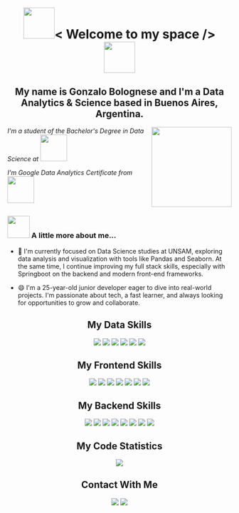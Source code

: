<h1 align="center"><img src="https://media.giphy.com/media/l0Iych4GHWMRxci2I/giphy.gif" width="70">< Welcome to my space /> <img src="https://media.giphy.com/media/l0Iych4GHWMRxci2I/giphy.gif" width="70"></h1>
<h2 align="center">My name is Gonzalo Bolognese and I'm a Data Analytics & Science based in Buenos Aires, Argentina.</h2>
<img align='right' src="https://media3.giphy.com/media/v1.Y2lkPTc5MGI3NjExNjU3OTNjMWNhZTU2YjMyYTc0NjQ2MmZiMDZhOWM5YzlhOTE2NTU5NiZlcD12MV9pbnRlcm5hbF9naWZzX2dpZklkJmN0PWc/f3iwJFOVOwuy7K6FFw/giphy.gif" width="180">
<p><em>I'm a student of the Bachelor's Degree in Data Science at <a href="https://unsam.edu.ar/escuelas/ecyt/661/ciencia/ciencia-de-datos"><img src="https://i.ibb.co/8cP9ygY/logo-UNSAM.png" width="60"></a></em></p>
<p><em>I'm Google Data Analytics Certificate from <a href="https://grow.google/certificates/data-analytics/" ><img src="https://pngimg.com/uploads/google/google_PNG19644.png" width="60" ></a>
</em></p>

##  


### <img src="https://media.giphy.com/media/D4wj7Ffx9fsEAy7B0h/giphy.gif" width="50"> A little more about me...  

* 🌱 I'm currently focused on Data Science studies at UNSAM, exploring data analysis and visualization with tools like Pandas and Seaborn. At the same time, I continue improving my full stack skills, especially with Springboot on the backend and modern front-end frameworks.

* 😄 I'm a 25-year-old junior developer eager to dive into real-world projects. I'm passionate about tech, a fast learner, and always looking for opportunities to grow and collaborate.

<h2 align="center"> My Data Skills </h2>

<div align="center">
  <img src="https://img.shields.io/badge/Python-3776AB?style=for-the-badge&logo=python&logoColor=white" />
  <img src="https://img.shields.io/badge/Pandas-150458?style=for-the-badge&logo=pandas&logoColor=white" />
  <img src="https://img.shields.io/badge/Seaborn-0095A1?style=for-the-badge" />
  <img src="https://img.shields.io/badge/Numpy-013243?style=for-the-badge&logo=numpy&logoColor=white" />
  <img src="https://img.shields.io/badge/Matplotlib-11557C?style=for-the-badge" />
  <img src="https://img.shields.io/badge/R-276DC3?style=for-the-badge&logo=r&logoColor=white" />
</div>

<h2 align="center"> My Frontend Skills </h2>
<div align="center" >
  <img src="https://img.shields.io/badge/html5-%23E34F26.svg?style=for-the-badge&logo=html5&logoColor=white)"/> 
  <img src="https://img.shields.io/badge/css3-%231572B6.svg?style=for-the-badge&logo=css3&logoColor=white)"/>  
  <img src="https://img.shields.io/badge/javascript-%23323330.svg?style=for-the-badge&logo=javascript&logoColor=%23F7DF1E)"/> 
  <img src="https://img.shields.io/badge/react-%2320232a.svg?style=for-the-badge&logo=react&logoColor=%2361DAFBReact)"/>
  <img src="https://img.shields.io/badge/Redux-593D88?style=for-the-badge&logo=redux&logoColor=white" />
  <img src="https://img.shields.io/badge/typescript-%23007ACC.svg?style=for-the-badge&logo=typescript&logoColor=white)"/>
  <img src="https://img.shields.io/badge/php-%23777BB4.svg?style=for-the-badge&logo=php&logoColor=white)"/>
</div>
  
  <h2 align="center"> My Backend Skills </h2>
  
<div align="center" >
  <img src="https://img.shields.io/badge/Java-ED8B00?style=for-the-badge&logo=openjdk&logoColor=white" />
  <img src="https://img.shields.io/badge/Spring-6DB33F?style=for-the-badge&logo=spring&logoColor=white" />
  <img src="https://img.shields.io/badge/Hibernate-59666C?style=for-the-badge&logo=Hibernate&logoColor=white" />
  <img src="https://img.shields.io/badge/node.js-6DA55F?style=for-the-badge&logo=node.js&logoColor=white)" />
  <img src="https://img.shields.io/badge/Express.js-404D59?style=for-the-badge" />
  <img src="https://img.shields.io/badge/sequelize-323330?style=for-the-badge&logo=sequelize&logoColor=blue" />
  <img src="https://img.shields.io/badge/mysql-%2300f.svg?style=for-the-badge&logo=mysql&logoColor=white)" /> 
  <img src="https://img.shields.io/badge/postgres-%23316192.svg?style=for-the-badge&logo=postgresql&logoColor=white)" /> 
 </div>
<h2 align="center"> My Code Statistics </h2>
<div align="center">
<img src="https://github-readme-stats.vercel.app/api/top-langs/?username=GonzaBolognese&layout=compact" />
 </div>
  
  <h2 align="center"> Contact With Me </h2>
  <div align="center">
 <a href="https://www.linkedin.com/in/gonzalo-bolognese/" target="_blank"><img src="https://img.shields.io/badge/linkedin-%230077B5.svg?style=for-the-badge&logo=linkedin&logoColor=white"/></a>
 <a href="https://github.com/GonzaBolognese" target="_blank"><img src="https://img.shields.io/badge/github-%23121011.svg?style=for-the-badge&logo=github&logoColor=white"/></a>
  </div>
